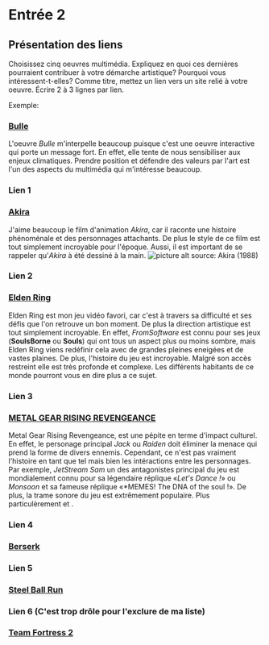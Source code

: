 # Entrée 2
## Présentation des liens
Choisissez cinq oeuvres multimédia. Expliquez en quoi ces dernières pourraient contribuer à votre démarche artistique? Pourquoi vous intéressent-t-elles? Comme titre, mettez un lien vers un site relié à votre oeuvre. Écrire 2 à 3 lignes par lien.

Exemple: 
### [Bulle](https://www.onf.ca/interactif/bulle/) 
L'oeuvre *Bulle* m'interpelle beaucoup puisque c'est une oeuvre interactive qui porte un message fort. En effet, elle tente de nous sensibiliser aux enjeux climatiques. Prendre position et défendre des valeurs par l'art est l'un des aspects du multimédia qui m'intéresse beaucoup. 

### Lien 1 
### [Akira](https://en.wikipedia.org/wiki/Akira_(1988_film))
J'aime beaucoup le film d'animation *Akira*, car il raconte une histoire phénoménale et des personnages attachants. De plus le style de ce film est tout simplement incroyable pour l'époque. Aussi, il est important de se rappeler qu'*Akira* à été dessiné à la main. ![picture alt](https://m.media-amazon.com/images/M/MV5BNTRkY2Y4NmYtMjBlZi00NmU2LWIxYjQtNDdmZGUwMWM5ZmMzXkEyXkFqcGdeQXVyNjUwNzk3NDc@._V1_.jpg) 
source: Akira (1988)

### Lien 2 
### [Elden Ring](https://store.steampowered.com/app/1245620/ELDEN_RING/)
Elden Ring est mon jeu vidéo favori, car c'est à travers sa difficulté et ses défis que l'on retrouve un bon moment. De plus la direction artistique est tout simplement incroyable. En effet, *FromSoftware* est connu pour ses jeux (**SoulsBorne** ou **Souls**) qui ont tous un aspect plus ou moins sombre, mais Elden Ring viens redéfinir cela avec de grandes pleines eneigées et de vastes plaines. De plus, l'histoire du jeu est incroyable. Malgré son accès restreint elle est très profonde et complexe. Les différents habitants de ce monde pourront vous en dire plus a ce sujet.

### Lien 3 
### [METAL GEAR RISING REVENGEANCE](https://store.steampowered.com/app/235460/METAL_GEAR_RISING_REVENGEANCE/)
Metal Gear Rising Revengeance, est une pépite en terme d'impact culturel. En effet, le personage principal *Jack* ou *Raiden* doit éliminer la menace qui prend la forme de divers ennemis. Cependant, ce n'est pas vraiment l'histoire en tant que tel mais bien les intéractions entre les personnages. Par exemple, *JetStream Sam* un des antagonistes principal du jeu est mondialement connu pour sa légendaire réplique «*Let's Dance !*» ou *Monsoon* et sa fameuse réplique «*MEMES! The DNA of the soul !».
De plus, la trame sonore du jeu est extrêmement populaire. Plus particulèrement []() et []().  


### Lien 4 
### [Berserk](https://fr.wikipedia.org/wiki/Berserk_(manga))

### Lien 5 
### [Steel Ball Run](https://en.wikipedia.org/wiki/Steel_Ball_Run)

### Lien 6 (C'est trop drôle pour l'exclure de ma liste)
### [Team Fortress 2](https://store.steampowered.com/app/440/Team_Fortress_2/)
